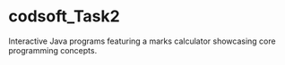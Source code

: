 # codsoft_Task2
Interactive Java programs featuring a marks calculator showcasing core programming concepts.
